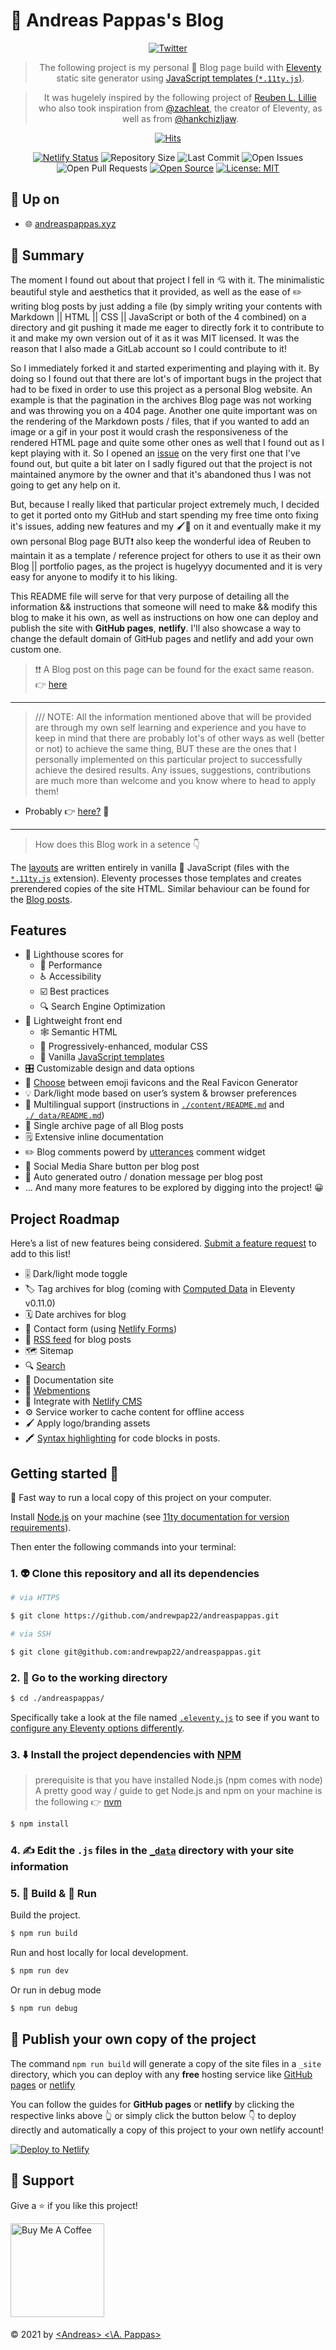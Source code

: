 # 🦁 Andreas Pappas's Blog

<div align="center">
 
 [![Twitter](https://img.shields.io/twitter/url?style=social&url=https%3A%2F%2Fgithub.com%2Fandrewpap22%2Fandreaspappas%2F)](https://twitter.com/intent/tweet?text=Wow:&url=https%3A%2F%2Fgithub.com%2Fandrewpap22%2Fandreaspappas%2F)

 > The following project is my personal 📖 Blog page build with [Eleventy](https://11ty.dev/) static site generator using [JavaScript templates (`*.11ty.js`)](https://11ty.dev/languages/javascript/).

 > It was hugelely inspired by the following project of [Reuben L. Lillie](https://gitlab.com/reubenlillie/eleventy-dot-js-blog/-/tree/master) who also took inspiration from [@zachleat](https://github.com/11ty/eleventy-base-blog/), the creator of Eleventy, as well as from [@hankchizljaw](https://github.com/hankchizljaw/hylia). 
 
 [![Hits](https://hits.seeyoufarm.com/api/count/incr/badge.svg?url=https%3A%2F%2Fgithub.com%2Fandrewpap22%2Fandreaspappas&count_bg=%2360BA1C&title_bg=%23555555&icon=&icon_color=%23E7E7E7&title=%F0%9F%8E%AF+Hits&edge_flat=false)](https://hits.seeyoufarm.com)

 [![Netlify Status](https://api.netlify.com/api/v1/badges/33071dfc-5c6d-4963-a927-4a9f7b8cb57a/deploy-status)](https://app.netlify.com/sites/andreaspappas/deploys)
 ![Repository Size](https://img.shields.io/github/repo-size/andrewpap22/andreaspappas)
 ![Last Commit](https://img.shields.io/github/last-commit/andrewpap22/andreaspappas)
 ![Open Issues](https://img.shields.io/github/issues/andrewpap22/andreaspappas?color=important)
 ![Open Pull Requests](https://img.shields.io/github/issues-pr/andrewpap22/andreaspappas?color=yellowgreen)
 [![Open Source](https://badges.frapsoft.com/os/v1/open-source.svg?v=103)](https://opensource.org/)
 [![License: MIT](https://img.shields.io/badge/License-MIT-yellow.svg)](https://opensource.org/licenses/MIT)
 
</div>

## 🚀 Up on

* 🌐 [andreaspappas.xyz](https://andreaspappas.xyz/) 

## 💬 Summary

The moment I found out about that project I fell in 💘 with it. The minimalistic beautiful style and aesthetics that it provided, as well as the ease of ✏️ writing blog posts by just adding a file (by simply writing your contents with Markdown || HTML || CSS || JavaScript or both of the 4 combined) on a directory and git pushing it made me eager to directly fork it to contribute to it and make my own version out of it as it was MIT licensed. It was the reason that I also made a GitLab account so I could contribute to it! 

So I immediately forked it and started experimenting and playing with it. By doing so I found out that there are lot's of important bugs in the project that had to be fixed in order to use this project as a personal Blog website. An example is that the pagination in the archives Blog page was not working and was throwing you on a 404 page. Another one quite important was on the rendering of the Markdown posts / files, that if you wanted to add an image or a gif in your post it would crash the responsiveness of the rendered HTML page and quite some other ones as well that I found out as I kept playing with it. So I opened an [issue](https://gitlab.com/reubenlillie/eleventy-dot-js-blog/-/issues/62) on the very first one that I've found out, but quite a bit later on I sadly figured out that the project is not maintained anymore by the owner and that it's abandoned thus I was not going to get any help on it. 

But, because I really liked that particular project extremely much, I decided to get it ported onto my GitHub and start spending my free time onto fixing it's issues, adding new features and my 🖌️🎨 on it and eventually make it my own personal Blog page BUT❗ also keep the wonderful idea of Reuben to maintain it as a template / reference project for others to use it as their own Blog || portfolio pages, as the project is hugelyyy documented and it is very easy for anyone to modify it to his liking. 

This README file will serve for that very purpose of detailing all the information && instructions that someone will need to make && modify this blog to make it his own, as well as instructions on how one can deploy and publish the site with **GitHub pages**, **netlify**. I'll also showcase a way to change the default domain of GitHub pages and netlify and add your own custom one. 

> ❗❗ A Blog post on this page can be found for the exact same reason. 👉 [here](https://andreaspappas.xyz/blog/) 

<hr>

> /// NOTE: All the information mentioned above that will be provided are through my own self learning and experience and you have to keep in mind that there are probably lot's of other ways as well (better or not) to achieve the same thing, BUT these are the ones that I personally implemented on this particular project to successfully achieve the desired results. 
> Any issues, suggestions, contributions are much more than welcome and you know where to head to apply them! 

* Probably 👉 [here?](https://github.com/andrewpap22/andreaspappas/issues) 🙂 

<hr>

> How does this Blog work in a setence 👇

The [layouts](https://github.com/andrewpap22/andreaspappas/tree/main/_includes/layouts) are written entirely in vanilla 🍦 JavaScript (files with the [`*.11ty.js`](https://www.11ty.dev/docs/languages/javascript/) extension). Eleventy processes those templates and creates prerendered copies of the site HTML. Similar behaviour can be found for the [Blog posts](https://github.com/andrewpap22/andreaspappas/tree/main/content/posts).

## Features

* 💯 Lighthouse scores for 
  * 💨 Performance 
  * ♿ Accessibility
  * ☑️  Best practices
  * 🔍 Search Engine Optimization
* 🏸 Lightweight front end
  * 🕸 Semantic HTML
  * 🎨 Progressively-enhanced, modular CSS
  * 🍦 Vanilla [JavaScript templates](https://11ty.dev/languages/javascript/)
* 🎛️ Customizable design and data options
* 🍬 [Choose](https://github.com/andrewpap22/andreaspappas/blob/main/_includes/shortcodes/favicon.js) between emoji favicons and the Real Favicon Generator
* 💡 Dark/light mode based on user’s system & browser preferences
* 🔣 Multilingual support (instructions in [`./content/README.md`](https://github.com/andrewpap22/andreaspappas/blob/main/content/README.md) and [`./_data/README.md`](https://github.com/andrewpap22/andreaspappas/blob/main/_data/README.md))
* 🔖 Single archive page of all Blog posts
* 🗒️ Extensive inline documentation
* ✏️ Blog comments powerd by [utterances](https://utteranc.es/) comment widget
* 📢 Social Media Share button per blog post
* 💸 Auto generated outro / donation message per blog post
*  ... And many more features to be explored by digging into the project! 😀

## Project Roadmap

Here’s a list of new features being considered. [Submit a feature request](https://github.com/andrewpap22/andreaspappas/issues/new) to add to this list!

* 🎚️ Dark/light mode toggle
* 🏷️ Tag archives for blog (coming with [Computed Data](https://www.11ty.dev/docs/data-computed/) in Eleventy v0.11.0)
* 🗓 Date archives for blog
* 💌 Contact form (using [Netlify Forms](https://docs.netlify.com/forms/setup/))
* 📡 [RSS feed](https://www.11ty.dev/docs/plugins/rss/) for blog posts
* 🗺️ Sitemap 
* 🔍 [Search](https://www.hawksworx.com/blog/adding-search-to-a-jamstack-site/) 
* 📄 Documentation site
* 📣 [Webmentions](https://mxb.dev/blog/using-webmentions-on-static-sites/)
* 📝 Integrate with [Netlify CMS](https://www.netlifycms.org/)
* ⚙️  Service worker to cache content for offline access
* 🖌️ Apply logo/branding assets
* 🖍️ [Syntax highlighting](https://www.11ty.dev/docs/plugins/syntaxhighlight/) for code blocks in posts.

## Getting started 👣

🚀 Fast way to run a local copy of this project on your computer.

Install [Node.js](https://nodejs.org/) on your machine (see [11ty documentation for version requirements](https://www.11ty.dev/docs/getting-started/)).

Then enter the following commands into your terminal:

### 1. 👽 Clone this repository and all its dependencies

```bash
# via HTTPS

$ git clone https://github.com/andrewpap22/andreaspappas.git 
```

```bash
# via SSH

$ git clone git@github.com:andrewpap22/andreaspappas.git
```

### 2. 🚶 Go to the working directory

```bash
$ cd ./andreaspappas/
```

Specifically take a look at the file named [`.eleventy.js`](https://github.com/andrewpap22/andreaspappas/blob/main/.eleventy.js) to see if you want to [configure any Eleventy options differently](https://www.11ty.dev/docs/config/).

### 3. ⬇️ Install the project dependencies with [NPM](https://www.npmjs.com/)

> prerequisite is that you have installed Node.js (npm comes with node)
> A pretty good way / guide to get Node.js and npm on your machine is the following 👉 [nvm](https://github.com/nvm-sh/nvm/blob/master/README.md)

```bash
$ npm install
```

### 4. ✍️ Edit the `.js` files in the [`_data`](https://github.com/andrewpap22/andreaspappas/blob/main/_data/site.js) directory with your site information

### 5. 🧱 Build & 👟 Run

Build the project.

```bash
$ npm run build
```

Run and host locally for local development.

```bash
$ npm run dev
```

Or run in debug mode

```bash
$ npm run debug
```

## 🚀 Publish your own copy of the project

The command `npm run build` will generate a copy of the site files in a `_site` directory, which you can deploy with any **free** hosting service like [GitHub pages](https://www.freecodecamp.org/news/hosting-custom-domain-on-github-pages-8c598248d2bc/) or [netlify](https://www.netlify.com/blog/2016/10/27/a-step-by-step-guide-deploying-a-static-site-or-single-page-app/)

You can follow the guides for **GitHub pages** or **netlify** by clicking the respective links above 👆 or simply click the button below 👇 to deploy directly and automatically a copy of this project to your own netlify account!

[![Deploy to Netlify](https://www.netlify.com/img/deploy/button.svg)](https://app.netlify.com/start/deploy?repository=https://github.com/andrewpap22/andreaspappas)

## 🤝 Support

Give a ⭐️ if you like this project!

<a href="https://www.buymeacoffee.com/anpappas" target="_blank"><img src="https://cdn.buymeacoffee.com/buttons/v2/default-green.png" alt="Buy Me A Coffee"  style="margin-bottom: 5px;" width="150"></a>

&copy; 2021 by [\<Andreas\> \<\\A. Pappas\>](https://twitter.com/AndreasPappas22)
